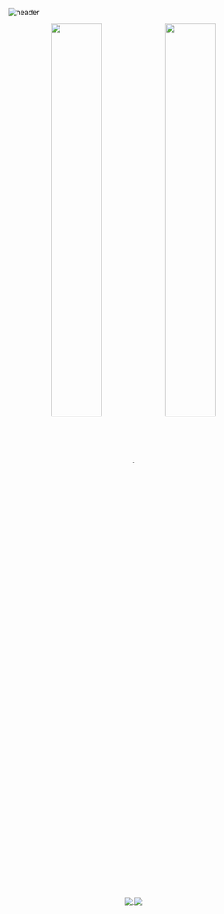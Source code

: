   ![header](https://capsule-render.vercel.app/api?type=waving&color=auto&height=300&section=header&desc=Now%20loading:%20future%20frontend%20developer%20.%20.%20.&descAlignY=23&text=Hi,%20I'm%20Sarang%20Cheon!-nl-Welcome%20to%20my%20Github.&fontSize=40&fontAlignY=40&animation=twinkling)

<div align="center">
  <a href="https://github.com/anuraghazra/github-readme-stats">
    <img align="center" src="https://github-readme-stats.vercel.app/api?username=rabbit-onion&show_icons=true&theme=nord" width="45%"/>
  </a>
  <a href="https://github.com/anuraghazra/convoychat">
    <img align="center" src="https://github-readme-stats.vercel.app/api/top-langs?username=rabbit-onion&layout=compact&langs_count=8&card_width=320&theme=nord" width="45%" />
  </a>
</div>

<div align="center">
  <a href="https://github.com/rabbit-onion/universe">
    <img align="center" src="https://github-readme-stats.vercel.app/api/pin/?username=rabbit-onion&repo=universe&theme=nord&description_lines_count=1" />
  </a>
  <a href="https://github.com/2mightyMt/diptyque">
    <img align="center" src="https://github-readme-stats.vercel.app/api/pin/?username=2mightyMt&repo=diptyque&theme=nord&description_lines_count=1" />
  </a>
</div>
